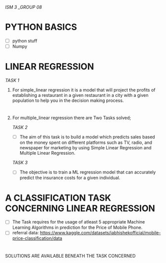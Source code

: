 *ISM 3 _GROUP 08*

# PYTHON BASICS
  - [ ] python stuff
  - [ ] Numpy
# LINEAR REGRESSION 

   *TASK 1*
1. For simple_linear regression it is a model that will project the profits of establishing a restaurant in a given restaurant in a city with a given population to help you in the decision making process.
#
2. For multiple_linear regression there are Two Tasks solved;
   
   *TASK 2*
    - [ ] The aim of this task is to build a model which predicts sales based on the money spent on different platforms such as TV, radio, and newspaper for marketing by using  Simple Linear Regression and Multiple Linear Regression.
          
   *TASK 3*
    - [ ] The objective is to train a ML regression model that can accurately predict the insurance costs for a given individual.
  # A CLASSIFICATION TASK CONCERNING LINEAR REGRESSION
  - [ ] The Task requires for the usage of atleast 5 appropriate Machine Learning Algorithms in prediction for the Price of Mobile Phone.
  - [ ] referral data: https://www.kaggle.com/datasets/iabhishekofficial/mobile-price-classification/data
#
SOLUTIONS ARE AVAILABLE BENEATH THE TASK CONCERNED
#
